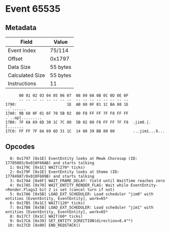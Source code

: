 # Event 65535

## Metadata

| Field           | Value    |
|-----------------|----------|
| Event Index     | 75/114   |
| Offset          | 0x1797   |
| Data Size       | 55 bytes |
| Calculated Size | 55 bytes |
| Instructions    | 11       |

```
      00 01 02 03 04 05 06 07  08 09 0A 0B 0C 0D 0E 0F
      -- -- -- -- -- -- -- --  -- -- -- -- -- -- -- --
1790:                      1E  AB 60 0F 01 1C BA 80 1E         ..`......
17A0: 9B 60 0F 01 6F 70 5B 02  80 F8 FF FF 7F F8 FF FF  .`..op[.........
17B0: 7F 6A 69 6D 30 1C 7C 80  5B 02 80 F8 FF FF 7F F8  .jim0.|.[.......
17C0: FF FF 7F 6A 69 6D 31 1C  14 80 39 BB 80 00        ...jim1...9...  
```

## Opcodes

```
  0: 0x1797 [0x1E] EventEntity looks at Mewk Chorosap (ID: 17785003/0x010F60AB) and starts talking
  1: 0x179C [0x1C] WAIT(270* ticks)
  2: 0x179F [0x1E] EventEntity looks at Shemo (ID: 17784987/0x010F609B) and starts talking
  3: 0x17A4 [0x6F] WAIT_FRAME_DELAY: Yield until WaitTime reaches zero
  4: 0x17A5 [0x70] WAIT_ENTITY_RENDER_FLAG: Wait while EventEntity->Render.Flags3 bit 2 is set (cancel turn if not)
  5: 0x17A6 [0x5B] LOAD_EXT_SCHEDULER: Load scheduler "jim0" with entities [EventEntity, EventEntity], work=65*
  6: 0x17B5 [0x1C] WAIT(120* ticks)
  7: 0x17B8 [0x5B] LOAD_EXT_SCHEDULER: Load scheduler "jim1" with entities [EventEntity, EventEntity], work=65*
  8: 0x17C7 [0x1C] WAIT(60* ticks)
  9: 0x17CA [0x39] SET_ENTITY_DIRECTION(direction=8.4°*)
 10: 0x17CD [0x00] END_REQSTACK()
```
